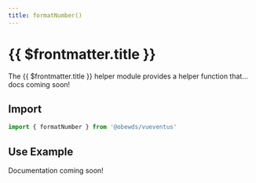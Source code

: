 ```yaml
---
title: formatNumber()
---
```



<script setup>
    import DocsPackageVersion from '../../../src/views/compos/DocsPackageVersion.vue'
</script>



# {{ $frontmatter.title }}

The {{ $frontmatter.title }} helper module provides a helper function that... docs coming soon!
<!-- #TODO: complete description docs for helper module -->






## Import

```javascript
import { formatNumber } from '@obewds/vueventus'
```






## Use Example

Documentation coming soon!
<!-- #TODO: complete example docs for helper module -->






<DocsPackageVersion/>
